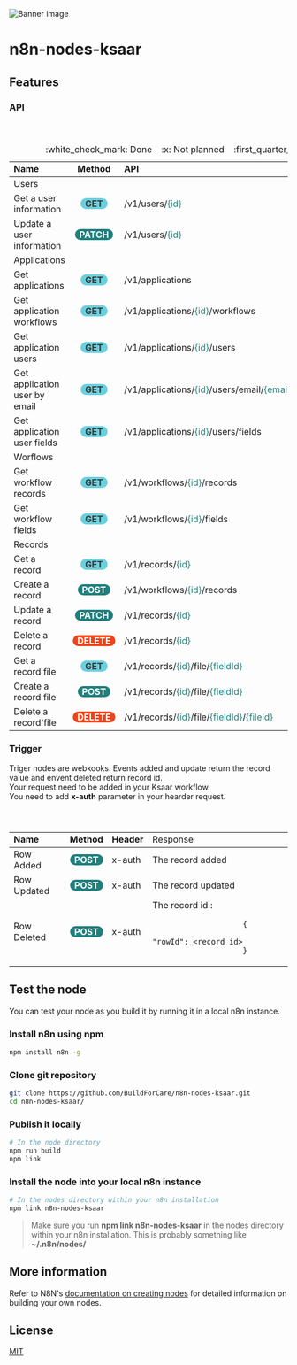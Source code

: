 ![Banner image](https://lh3.googleusercontent.com/u/0/drive-viewer/AAOQEOSeNdUThNQH37qD6ss68V2CSiammyZjbGmVobOqAaacS-6FM-QSiFTR9OHkFUUR0Ln77dbxadmuPA40P_bHbZQuamFpOg=w1920-h929)

# n8n-nodes-ksaar

## Features

### API

<!-- <style>
    .method-get {
        border-radius: 20px; display: inline-block; padding-left: 8px; padding-right: 8px; text-align: center; background-color: #6ad0dd; color: #383838;  font-weight: bold;
    }
    .method-patch {
        border-radius: 20px; display: inline-block; padding-left: 8px; padding-right: 8px; text-align: center; background-color: #20807D; color: #FFFFFF; font-weight: bold;
    }
    .method-post {
        border-radius: 20px;
        display: inline-block;
        padding-left: 8px;
        padding-right: 8px;
        text-align: center;
        background-color: #20807D;
        color: #FFFFFF;
        font-weight: bold;
    }
    .method-delete {
        border-radius: 20px; display: inline-block; padding-left: 8px; padding-right: 8px; text-align: center; background-color: #F04419; color: #FFFFFF; font-weight: bold;
    }
</style> -->
<table style="width: 100%">
    <caption>:white_check_mark: Done&nbsp;&nbsp;&nbsp;&nbsp;:x: Not planned&nbsp;&nbsp;&nbsp;&nbsp;:first_quarter_moon: Planned</caption>
    <header>
        <tr>
            <td><b>Name</b></td>
            <td style="text-align: center;"><b>Method</b></td>
            <td><b>API</b></td>
            <td style="width: 5%;">&nbsp;</td>
        </tr>
    </header>
    <tbody>
        <tr>
            <td colspan="4">Users</td>
        </tr>
        <tr>
            <td>Get a user information</td>
            <td style="text-align: center;"><span style="border-radius: 20px; display: inline-block; padding-left: 8px; padding-right: 8px; text-align: center; background-color: #6ad0dd; color: #383838;  font-weight: bold;">GET</span></td>
            <td>/v1/users/<span style="color: #20807d;">{id}</span></td>
            <td>:white_check_mark:</td>
        </tr>
        <tr>
            <td>Update a user information</td>
            <td style="text-align: center;"><span style="border-radius: 20px; display: inline-block; padding-left: 8px; padding-right: 8px; text-align: center; background-color: #20807D; color: #FFFFFF; font-weight: bold;">PATCH</span></td>
            <td>/v1/users/<span style="color: #20807d;">{id}</span></td>
            <td>:first_quarter_moon:</td>
        </tr>
        <tr>
            <td colspan="4">Applications</td>
        </tr>
        <tr>
            <td>Get applications</td>
            <td style="text-align: center;"><span style="border-radius: 20px; display: inline-block; padding-left: 8px; padding-right: 8px; text-align: center; background-color: #6ad0dd; color: #383838;  font-weight: bold;">GET</span></td>
            <td>/v1/applications</td>
            <td>:white_check_mark:</td>
        </tr>
        <tr>
            <td>Get application workflows</td>
            <td style="text-align: center;"><span style="border-radius: 20px; display: inline-block; padding-left: 8px; padding-right: 8px; text-align: center; background-color: #6ad0dd; color: #383838;  font-weight: bold;">GET</span></td>
            <td>/v1/applications/<span style="color: #20807d;">{id}</span>/workflows</td>
            <td>:white_check_mark:</td>
        </tr>
        <tr>
            <td>Get application users</td>
            <td style="text-align: center;"><span style="border-radius: 20px; display: inline-block; padding-left: 8px; padding-right: 8px; text-align: center; background-color: #6ad0dd; color: #383838;  font-weight: bold;">GET</span></td>
            <td>/v1/applications/<span style="color: #20807d;">{id}</span>/users</td>
            <td>:white_check_mark:</td>
        </tr>
        <tr>
            <td>Get application user by email</td>
            <td style="text-align: center;"><span style="border-radius: 20px; display: inline-block; padding-left: 8px; padding-right: 8px; text-align: center; background-color: #6ad0dd; color: #383838;  font-weight: bold;">GET</span></td>
            <td>/v1/applications/<span style="color: #20807d;">{id}</span>/users/email/<span style="color: #20807d;">{email}</span></td>
            <td>:white_check_mark:</td>
        </tr>
        <tr>
            <td>Get application user fields</td>
            <td style="text-align: center;"><span style="border-radius: 20px; display: inline-block; padding-left: 8px; padding-right: 8px; text-align: center; background-color: #6ad0dd; color: #383838;  font-weight: bold;">GET</span></td>
            <td>/v1/applications/<span style="color: #20807d;">{id}</span>/users/fields</td>
            <td>:white_check_mark:</td>
        </tr>
        <tr>
            <td colspan="4">Worflows</td>
        </tr>
        <tr>
            <td>Get workflow records</td>
            <td style="text-align: center;"><span style="border-radius: 20px; display: inline-block; padding-left: 8px; padding-right: 8px; text-align: center; background-color: #6ad0dd; color: #383838;  font-weight: bold;">GET</span></td>
            <td>/v1/workflows/<span style="color: #20807d;">{id}</span>/records</td>
            <td>:white_check_mark:</td>
        </tr>
        <tr>
            <td>Get workflow fields</td>
            <td style="text-align: center;"><span style="border-radius: 20px; display: inline-block; padding-left: 8px; padding-right: 8px; text-align: center; background-color: #6ad0dd; color: #383838;  font-weight: bold;">GET</span></td>
            <td>/v1/workflows/<span style="color: #20807d;">{id}</span>/fields</td>
            <td>:white_check_mark:</td>
        </tr>
        <tr>
            <td colspan="4">Records</td>
        </tr>
        <tr>
            <td>Get a record</td>
            <td style="text-align: center;"><span style="border-radius: 20px; display: inline-block; padding-left: 8px; padding-right: 8px; text-align: center; background-color: #6ad0dd; color: #383838;  font-weight: bold;">GET</span></td>
            <td>/v1/records/<span style="color: #20807d;">{id}</span></td>
            <td>:white_check_mark:</td>
        </tr>
        <tr>
            <td>Create a record</td>
            <td style="text-align: center;"><span style="border-radius: 20px; display: inline-block; padding-left: 8px; padding-right: 8px; text-align: center; background-color: #20807D; color: #FFFFFF; font-weight: bold;">POST</span></td>
            <td>/v1/workflows/<span style="color: #20807d;">{id}</span>/records</td>
            <td>:white_check_mark:</td>
        </tr>
        <tr>
            <td>Update a record</td>
            <td style="text-align: center;"><span style="border-radius: 20px; display: inline-block; padding-left: 8px; padding-right: 8px; text-align: center; background-color: #20807D; color: #FFFFFF; font-weight: bold;">PATCH</span></td>
            <td>/v1/records/<span style="color: #20807d;">{id}</span></td>
            <td>:white_check_mark:</td>
        </tr>
        <tr>
            <td>Delete a record</td>
            <td style="text-align: center;"><span style="border-radius: 20px; display: inline-block; padding-left: 8px; padding-right: 8px; text-align: center; background-color: #F04419; color: #FFFFFF; font-weight: bold;">DELETE</span></td>
            <td>/v1/records/<span style="color: #20807d;">{id}</span></td>
            <td>:white_check_mark:</td>
        </tr>
        <tr>
            <td>Get a record file</td>
            <td style="text-align: center;"><span style="border-radius: 20px; display: inline-block; padding-left: 8px; padding-right: 8px; text-align: center; background-color: #6ad0dd; color: #383838;  font-weight: bold;">GET</span></td>
            <td>/v1/records/<span style="color: #20807d;">{id}</span>/file/<span style="color: #20807d;">{fieldId}</span></td>
            <td>:first_quarter_moon:</td>
        </tr>
        <tr>
            <td>Create a record file</td>
            <td style="text-align: center;"><span style="border-radius: 20px; display: inline-block; padding-left: 8px; padding-right: 8px; text-align: center; background-color: #20807D; color: #FFFFFF; font-weight: bold;">POST</span></td>
            <td>/v1/records/<span style="color: #20807d;">{id}</span>/file/<span style="color: #20807d;">{fieldId}</span></td>
            <td>:first_quarter_moon:</td>
        </tr>
        <tr>
            <td>Delete a record'file</td>
            <td style="text-align: center;"><span style="border-radius: 20px; display: inline-block; padding-left: 8px; padding-right: 8px; text-align: center; background-color: #F04419; color: #FFFFFF; font-weight: bold;">DELETE</span></td>
            <td>/v1/records/<span style="color: #20807d;">{id}</span>/file/<span style="color: #20807d;">{fieldId}</span>/<span style="color: #20807d;">{fileId}</span></td>
            <td>:first_quarter_moon:</td>
        </tr>
    </tbody>
</table>

### Trigger
Triger nodes are webkooks.
Events added and update return the record value and envent deleted return record id.<br>
Your request need to be added in your Ksaar workflow.<br>
You need to add <b>x-auth</b> parameter in your hearder request.
<table style="width: 100%">
    <header>
        <tr>
            <td><b>Name</b></td>
            <td style="text-align: center;"><b>Method</b></td>
            <td><b>Header</b></td>
            <td>Response</td>
        </tr>
    </header>
    <tbody>
        <tr>
            <td>Row Added</td>
            <td style="text-align: center;"><span style="border-radius: 20px; display: inline-block; padding-left: 8px; padding-right: 8px; text-align: center; background-color: #20807D; color: #FFFFFF; font-weight: bold;">POST</span></td>
            <td>x-auth</td>
            <td>The record added</td>
        </tr>
        <tr>
            <td>Row Updated</td>
            <td style="text-align: center;"><span style="border-radius: 20px; display: inline-block; padding-left: 8px; padding-right: 8px; text-align: center; background-color: #20807D; color: #FFFFFF; font-weight: bold;">POST</span></td>
            <td>x-auth</td>
            <td>The record updated</td>
        </tr>
        <tr>
            <td>Row Deleted</td>
            <td style="text-align: center;"><span style="border-radius: 20px; display: inline-block; padding-left: 8px; padding-right: 8px; text-align: center; background-color: #20807D; color: #FFFFFF; font-weight: bold;">POST</span></td>
            <td>x-auth</td>
            <td>
                The record id : <br>
                <code>
                    {
                        "rowId": &lt;record id&gt;
                    }
                </code>
            </td>
        </tr>
    </tbody>
</table>

## Test the node
You can test your node as you build it by running it in a local n8n instance.

### Install n8n using npm
```bash
npm install n8n -g
```

### Clone git repository
```bash
git clone https://github.com/BuildForCare/n8n-nodes-ksaar.git
cd n8n-nodes-ksaar/
```

### Publish it locally
```bash
# In the node directory
npm run build
npm link
```

### Install the node into your local n8n instance
```bash
# In the nodes directory within your n8n installation
npm link n8n-nodes-ksaar
```
> Make sure you run <b>npm link n8n-nodes-ksaar</b> in the nodes directory within your n8n installation. This is probably something like <b>~/.n8n/nodes/</b>

## More information

Refer to N8N's [documentation on creating nodes](https://docs.n8n.io/integrations/creating-nodes/) for detailed information on building your own nodes.

## License

[MIT](https://github.com/n8n-io/n8n-nodes-starter/blob/master/LICENSE.md)
